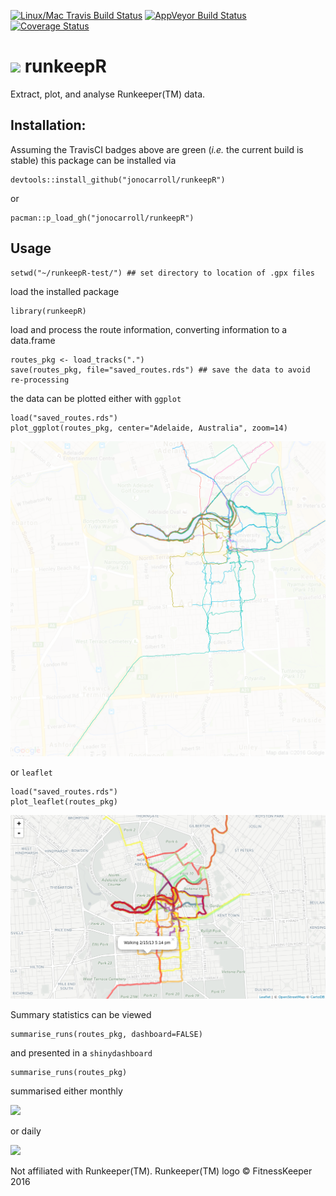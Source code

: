 [![Linux/Mac Travis Build Status](https://img.shields.io/travis/jonocarroll/runkeepR/master.svg?label=Mac%20OSX%20%26%20Linux)](https://travis-ci.org/jonocarroll/runkeepR)
[![AppVeyor Build Status](https://img.shields.io/appveyor/ci/jonocarroll/runkeepR/master.svg?label=Windows)](https://ci.appveyor.com/project/jonocarroll/runkeepR)
[![Coverage Status](https://codecov.io/gh/jonocarroll/runkeepR/branch/master/graph/badge.svg)](https://codecov.io/gh/jonocarroll/runkeepR)

# <img src="https://d2b4ufapzmnxpw.cloudfront.net/build/13556/static/web/images/rk_app_logo_blue_150x142.png"> runkeepR

Extract, plot, and analyse Runkeeper(TM) data.

## Installation:

Assuming the TravisCI badges above are green (_i.e._ the current build is stable) this package can be installed via

    devtools::install_github("jonocarroll/runkeepR")
    
or

    pacman::p_load_gh("jonocarroll/runkeepR")

## Usage

    setwd("~/runkeepR-test/") ## set directory to location of .gpx files

load the installed package

    library(runkeepR)
    
load and process the route information, converting information to a data.frame
    
    routes_pkg <- load_tracks(".")
    save(routes_pkg, file="saved_routes.rds") ## save the data to avoid re-processing

the data can be plotted either with `ggplot` 

    load("saved_routes.rds")
    plot_ggplot(routes_pkg, center="Adelaide, Australia", zoom=14)

<img src="https://github.com/jonocarroll/runkeepR/blob/master/img/all_data_ggplot.png?height=600">

or `leaflet`

    load("saved_routes.rds")
    plot_leaflet(routes_pkg)

<img src="https://github.com/jonocarroll/runkeepR/blob/master/img/all_data_leaflet.png?height=600">

Summary statistics can be viewed 

    summarise_runs(routes_pkg, dashboard=FALSE)

and presented in a `shinydashboard`

    summarise_runs(routes_pkg)

summarised either monthly 

<img src="https://github.com/jonocarroll/runkeepR/blob/master/img/shiny_dashboard_monthly">

or daily

<img src="https://github.com/jonocarroll/runkeepR/blob/master/img/shiny_dashboard_daily">

Not affiliated with Runkeeper(TM). Runkeeper(TM) logo © FitnessKeeper 2016
